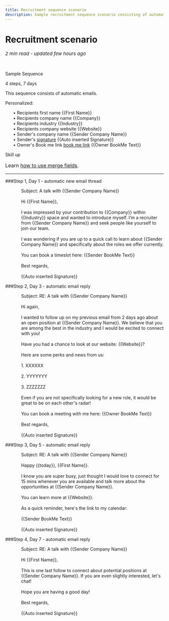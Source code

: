 ```yaml
---
title: Recruitment sequence scenario
description: Sample recruitment sequence scenario consisting of automatic emails
---
```


  
# Recruitment scenario

<p style="font-size:15px"><i>2 min read - updated few hours ago</i> </p>
<!-- ShareThis BEGIN -->
<div class="addthis_inline_share_toolbox"></div>
<!-- End ShareThis -->
<br>

Sample Sequence

4 steps, 7 days

This sequence consists of automatic emails.

Personalized: 
<p style="margin-left:5%;">         
• Recipients first name &lcub;&lcub;First Name&rcub;&rcub;<br>
• Recipients company name &lcub;&lcub;Company&rcub;&rcub;<br>
• Recipients industry &lcub;&lcub;Industry&rcub;&rcub;<br>
• Recipients company website &lcub;&lcub;Website&rcub;&rcub;<br>
• Sender's company name &lcub;&lcub;Sender Company Name&rcub;&rcub;<br>
• Sender's <a href="../Settings/#manage_signatures">signature</a> &lcub;&lcub;Auto inserted Signature&rcub;&rcub;<br>
• Owner's Book me link <a href="../Settings/#bookme_text">book me link</a> &lcub;&lcub;Owner BookMe Text&rcub;&rcub;<br>
</p>

<div class="admonition hint">
<p class="admonition-title">Skill up</p>
<p style="font-size:16px">
Learn <a href="../Using-Merge-Fields/">how to use merge fields</a>.</p>
</div>

<hr>
###Step 1, Day  1 - automatic new email thread
<p style="margin-left:10%;">
Subject: A talk with &lcub;&lcub;Sender Company Name&rcub;&rcub;<br><br>
Hi &lcub;&lcub;First Name&rcub;&rcub;,
<br><br>
I was impressed by your contribution to &lcub;&lcub;Company&rcub;&rcub; within &lcub;&lcub;Industry&rcub;&rcub; space and wanted to introduce myself. I’m a recruiter from &lcub;&lcub;Sender Company Name&rcub;&rcub; and seek people like yourself to join our team.
<br><br>
I was wondering if you are up to a quick call to learn about &lcub;&lcub;Sender Company Name&rcub;&rcub; and specifically about the roles we offer currently.
<br><br>
You can book a timeslot here: &lcub;&lcub;Sender BookMe Text&rcub;&rcub;
<br><br>
Best regards,
<br><br>
&lcub;&lcub;Auto inserted Signature&rcub;&rcub;
</p>

###Step 2, Day 3 - automatic email reply
<p style="margin-left:10%;">
Subject: RE: A talk with &lcub;&lcub;Sender Company Name&rcub;&rcub;<br><br>
Hi again, 
<br><br>
I wanted to follow up on my previous email from 2 days ago about an open position at &lcub;&lcub;Sender Company Name&rcub;&rcub;. We believe that you are among the best in the industry and I would be excited to connect with you!
<br><br>
Have you had a chance to look at our website: &lcub;&lcub;Website&rcub;&rcub;? 
<br><br>
Here are some perks and news from us:
<br><br>
1. XXXXXX
<br><br>
2. YYYYYYY
<br><br>
3. ZZZZZZZ
<br><br>
Even if you are not specifically looking for a new role, it would be great to be on each other's radar!
<br><br>
You can book a meeting with me here: &lcub;&lcub;Owner BookMe Text&rcub;&rcub;
<br><br>
Best regards,
<br><br>
&lcub;&lcub;Auto inserted Signature&rcub;&rcub;
</p>




###Step 3, Day 5 - automatic email reply
<p style="margin-left:10%;">
Subject: RE: A talk with &lcub;&lcub;Sender Company Name&rcub;&rcub;
<br><br>
Happy &lcub;&lcub;today&rcub;&rcub;, &lcub;&lcub;First Name&rcub;&rcub;.
<br><br>
I know you are super busy, just thought I would love to connect for 15 mins whenever you are available and talk more about the opportunities at &lcub;&lcub;Sender Company Name&rcub;&rcub;.
<br><br>
You can learn more at &lcub;&lcub;Website&rcub;&rcub;. 
<br><br>
As a quick reminder, here's the link to my calendar:
<br><br>
&lcub;&lcub;Sender BookMe Text&rcub;&rcub;
<br><br>
&lcub;&lcub;Auto inserted Signature&rcub;&rcub;
</p>


###Step 4, Day 7 - automatic email reply
<p style="margin-left:10%;">
Subject: RE: A talk with &lcub;&lcub;Sender Company Name&rcub;&rcub;
<br><br>
Hi &lcub;&lcub;First Name&rcub;&rcub;,
<br><br>
This is one last follow to connect about potential positions at &lcub;&lcub;Sender Company Name&rcub;&rcub;. If you are even slightly interested, let's chat!
<br><br>
Hope you are having a good day!
<br><br>
Best regards, 
<br><br>
&lcub;&lcub;Auto inserted Signature&rcub;&rcub;
</p>
















